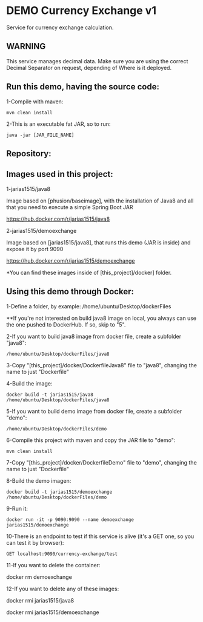 # DEMO Currency Exchange v1

Service for currency exchange calculation.


## WARNING 

This service manages decimal data. Make sure you are using the correct Decimal Separator on request, depending of Where is it deployed.


## Run this demo, having the source code:

1-Compile with maven:
	
	mvn clean install

2-This is an executable fat JAR, so to run:

	java -jar [JAR_FILE_NAME]



## Repository:



## Images used in this project:

1-jarias1515/java8

Image based on [phusion/baseimage], with the installation of Java8 and all that you need to execute a simple Spring Boot JAR

https://hub.docker.com/r/jarias1515/java8


2-jarias1515/demoexchange

Image based on [jarias1515/java8], that runs this demo (JAR is inside) and expose it by port 9090

https://hub.docker.com/r/jarias1515/demoexchange

*You can find these images inside of [this_project]/docker] folder.



## Using this demo through Docker:

1-Define a folder, by example: /home/ubuntu/Desktop/dockerFiles

**If you're not interested on build java8 image on local, you always can use the one pushed to DockerHub. If so, skip to "5".


2-If you want to build java8 image from docker file, create a subfolder "java8":

	/home/ubuntu/Desktop/dockerFiles/java8

3-Copy "[this_project]/docker/DockerfileJava8" file to "java8", changing the name to just "Dockerfile"

4-Build the image:

	docker build -t jarias1515/java8 /home/ubuntu/Desktop/dockerFiles/java8


5-If you want to build demo image from docker file, create a subfolder "demo":

	/home/ubuntu/Desktop/dockerFiles/demo

6-Compile this project with maven and copy the JAR file to "demo":
	
	mvn clean install

7-Copy "[this_project]/docker/DockerfileDemo" file to "demo", changing the name to just "Dockerfile"

8-Build the demo imagen:

	docker build -t jarias1515/demoexchange /home/ubuntu/Desktop/dockerFiles/demo

9-Run it:

    docker run -it -p 9090:9090 --name demoexchange jarias1515/demoexchange

10-There is an endpoint to test if this service is alive (it's a GET one, so you can test it by browser):

    GET localhost:9090/currency-exchange/test


11-If you want to delete the container:

   docker rm demoexchange

12-If you want to delete any of these images:

   docker rmi jarias1515/java8

   docker rmi jarias1515/demoexchange











